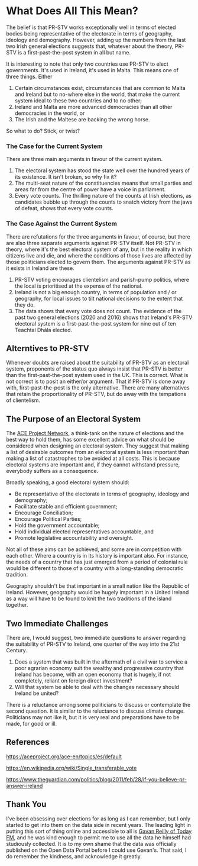 # What Does All This Mean?

The belief is that PR-STV works exceptionally well in terms of elected bodies being representative of the electorate in terms of geography, ideology and demography. However, adding up the numbers from the last two Irish general elections suggests that, whatever about the theory, PR-STV is a first-past-the-post system in all but name.

It is interesting to note that only two countries use PR-STV to elect governments. It's used in Ireland, it's used in Malta. This means one of three things. Either

1. Certain circumstances exist, circumstances that are common to Malta and Ireland but to no-where else in the world, that make the current system ideal to these two countries and to no other;
2. Ireland and Malta are more advanced democracies than all other democracies in the world, or
3. The Irish and the Maltese are backing the wrong horse.

So what to do? Stick, or twist?

### The Case for the Current System

There are three main arguments in favour of the current system.

1. The electoral system has stood the state well over the hundred years of its existence. It isn't broken, so why fix it?
2. The multi-seat nature of the constituencies means that small parties and areas far from the centre of power have a voice in parliament.
3. Every vote counts. The thrilling nature of the counts at Irish elections, as candidates bubble up through the counts to snatch victory from the jaws of defeat, shows that every vote counts.

### The Case Against the Current System

There are refutations for the three arguments in favour, of course, but there are also three separate arguments against PR-STV itself. Not PR-STV in theory, where it's the best electoral system of any, but in the reality in which citizens live and die, and where the conditions of those lives are affected by those politicians elected to govern them. The arguments against PR-STV as it exists in Ireland are these.

1. PR-STV voting encourages clientelism and parish-pump politics, where the local is prioritised at the expense of the national.
2. Ireland is not a big enough country, in terms of population and / or geography, for local issues to tilt national decisions to the extent that they do.
3. The data shows that every vote does not count. The evidence of the past two general elections (2020 and 2016) shows that Ireland's PR-STV electoral system is a first-past-the-post system for nine out of ten Teachtaí Dhála elected.

## Alterntives to PR-STV

Whenever doubts are raised about the suitability of PR-STV as an electoral system, proponents of the status quo always insist that PR-STV is better than the first-past-the-post system used in the UK. This is correct. What is not correct is to posit an either/or argument. That if PR-STV is done away with, first-past-the-post is the only alternative. There are many alternatives that retain the proportionality of PR-STV, but do away with the tempations of clientelism.

## The Purpose of an Electoral System

The [ACE Project Network](https://aceproject.org/ace-en/topics/es/explore_topic_new), a think-tank on the nature of elections and the best way to hold them, has some excellent advice on what should be considered when designing an electoral system. They suggest that making a list of desirable outcomes from an electoral system is less important than making a list of catastrophes to be avoided at all costs. This is because electoral systems are important and, if they cannot withstand pressure, everybody suffers as a consequence.

Broadly speaking, a good electoral system should:

- Be representative of the electorate in terms of geography, ideology and demography;
- Facilitate stable and efficient government;
- Encourage Conciliation;
- Encourage Political Parties;
- Hold the government accountable;
- Hold individual elected representatives accountable, and
- Promote legislative accountability and oversight.

Not all of these aims can be achieved, and some are in competition with each other. Where a country is in its history is important also. For instance, the needs of a country that has just emerged from a period of colonial rule would be different to those of a country with a long-standing democratic tradition.

Geography shouldn't be that important in a small nation like the Republic of Ireland. However, geography would be hugely important in a United Ireland as a way will have to be found to knit the two traditions of the island together.

## Two Immediate Challenges

There are, I would suggest, two immediate questions to answer regarding the suitability of PR-STV to Ireland, one quarter of the way into the 21st Century.

1. Does a system that was built in the aftermath of a civil war to service a poor agrarian economy suit the wealthy and progressive country that Ireland has become, with an open economy that is hugely, if not completely, reliant on foreign direct investment?
2. Will that system be able to deal with the changes necessary should Ireland be united?

There is a reluctance among some politicians to discuss or contemplate the second question. It is similar to the reluctance to discuss climate change. Politicians may not like it, but it is very real and preparations have to be made, for good or ill.

## References

<https://aceproject.org/ace-en/topics/es/default>

<https://en.wikipedia.org/wiki/Single_transferable_vote>

<https://www.theguardian.com/politics/blog/2011/feb/28/if-you-believe-pr-answer-ireland>

## Thank You

I've been obsessing over elections for as long as I can remember, but I only started to get into them on the data side in recent years. The leading light in putting this sort of thing online and accessible to all is [Gavan Reilly of Today FM](https://twitter.com/gavreilly), and he was kind enough to permit me to use all the data he himself had studiously collected. It is to my own shame that the data was officially published on the Open Data Portal before I could use Gavan's. That said, I do remember the kindness, and acknowledge it greatly.